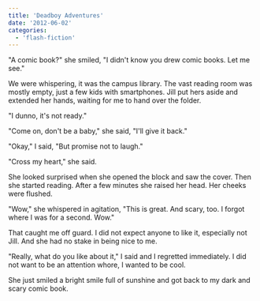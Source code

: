 ```yaml
---
title: 'Deadboy Adventures'
date: '2012-06-02'
categories:
  - 'flash-fiction'
---
```


"A comic book?" she smiled, "I didn't know you drew comic books. Let me see."

<!-- truncate -->


We were whispering, it was the campus library. The vast reading room was mostly
empty, just a few kids with smartphones. Jill put hers aside and extended her
hands, waiting for me to hand over the folder.

"I dunno, it's not ready."

"Come on, don't be a baby," she said, "I'll give it back."

"Okay," I said, "But promise not to laugh."

"Cross my heart," she said.

She looked surprised when she opened the block and saw the cover. Then she
started reading. After a few minutes she raised her head. Her cheeks were
flushed.

"Wow," she whispered in agitation, "This is great. And scary, too. I forgot
where I was for a second. Wow."

That caught me off guard. I did not expect anyone to like it, especially not
Jill. And she had no stake in being nice to me.

"Really, what do you like about it," I said and I regretted immediately. I did
not want to be an attention whore, I wanted to be cool.

She just smiled a bright smile full of sunshine and got back to my dark and
scary comic book.
